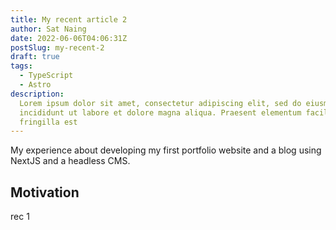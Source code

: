 ```yaml
---
title: My recent article 2
author: Sat Naing
date: 2022-06-06T04:06:31Z
postSlug: my-recent-2
draft: true
tags:
  - TypeScript
  - Astro
description:
  Lorem ipsum dolor sit amet, consectetur adipiscing elit, sed do eiusmod tempor
  incididunt ut labore et dolore magna aliqua. Praesent elementum facilisis leo vel
  fringilla est
---
```


My experience about developing my first portfolio website and a blog using NextJS and a headless CMS.

## Motivation

rec 1
